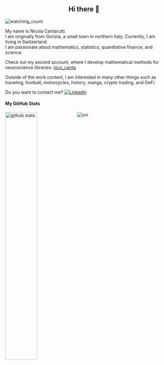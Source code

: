 <h2 align="center">Hi there 👋 </h2>
<img src="https://komarev.com/ghpvc/?username=cantaro86&color=brightgreen" alt="watching_count" />


My name is Nicola Cantarutti.   
I am originally from Gorizia, a small town in northern Italy. Currently, I am living in Switzerland.  
I am passionate about mathematics, statistics, quantitative finance, and science. 

Check out my second account, where I develop mathematical methods for neuroscience libraries: [nico_canta](https://github.com/nico-canta).

Outside of the work context, I am interested in many other things such as traveling, football, motorcycles, history, manga, crypto trading, and DeFi. 

Do you want to contact me?    <a href="<https://www.linkedin.com/in/nicolacantarutti/>">![LinkedIn](https://img.shields.io/badge/LinkedIn-0077B5?style=for-the-badge&logo=linkedin&logoColor=white)</a>


#### My GitHub Stats
<img src="https://github-readme-stats.vercel.app/api?username=cantaro86&show_icons=true&theme=gotham" alt="github stats" width="45%" align="left"/>
<img src="https://github-readme-stats.vercel.app/api/top-langs?username=cantaro86&show_icons=true&locale=en&layout=compact" alt="ovi" />
